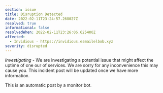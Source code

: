 ```yaml
---
section: issue
title: Disruption Detected
date: 2022-02-11T23:24:57.268027Z
resolved: true
informational: false
resolvedWhen: 2022-02-11T23:26:06.625400Z
affected:
  - Invidious - https://invidious.esmailelbob.xyz
severity: disrupted
---
```

*Investigating* - We are investigating a potential issue that might affect the uptime of one our of services. We are sorry for any inconvenience this may cause you. This incident post will be updated once we have more information.

This is an automatic post by a monitor bot.
        